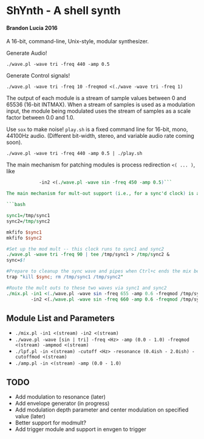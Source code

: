 ShYnth - A shell synth 
======================
#### Brandon Lucia 2016

A 16-bit, command-line, Unix-style, modular synthesizer.

Generate Audio!

`./wave.pl -wave tri -freq 440 -amp 0.5`

Generate Control signals!

`./wave.pl -wave tri -freq 10 -freqmod <(./wave -wave tri -freq 1)`

The output of each module is a stream of sample values between 0 and 65536 (16-bit INTMAX).
When a stream of samples is used as a modulation input, the module being modulated
uses the stream of samples as a scale factor between 0.0 and 1.0.

Use `sox` to make noise!  `play.sh` is a fixed command line for 16-bit, mono,
44100Hz audio. (Different bit-width, stereo, and variable audio rate coming soon).

`./wave.pl -wave tri -freq 440 -amp 0.5 | ./play.sh`


The main mechanism for patching modules is process redirection `<( ... )`, like

```./mix.pl -in1 <(./wave.pl -wave sin -freq 440 -amp 0.5) 
            -in2 <(./wave.pl -wave sin -freq 450 -amp 0.5)```

The main mechanism for mult-out support (i.e., for a sync'd clock) is a named pipe.

```bash

sync1=/tmp/sync1
sync2=/tmp/sync2

mkfifo $sync1
mkfifo $sync2

#Set up the mod mult -- this clock runs to sync1 and sync2
./wave.pl -wave tri -freq 90 | tee /tmp/sync1 > /tmp/sync2 &
sync=$!

#Prepare to cleanup the sync wave and pipes when Ctrl+c ends the mix below
trap "kill $sync; rm /tmp/sync1 /tmp/sync2"

#Route the mult outs to these two waves via sync1 and sync2
./mix.pl -in1 <(./wave.pl -wave sin -freq 655 -amp 0.6 -freqmod /tmp/sync1) 
         -in2 <(./wave.pl -wave sin -freq 660 -amp 0.6 -freqmod /tmp/sync2) | play.sh

```

Module List and Parameters
--------------------------
* `./mix.pl -in1 <(stream) -in2 <(stream)`
* `./wave.pl -wave [sin | tri] -freq <Hz> -amp (0.0 - 1.0) -freqmod <(stream) -ampmod <(stream)`
* `./lpf.pl -in <(stream) -cutoff <Hz> -resonance (0.4ish - 2.0ish) -cutoffmod <(stream)`
* `./amp.pl -in <(stream) -amp (0.0 - 1.0)`

TODO
----
* Add modulation to resonance (later)
* Add envelope generator (in progress) 
* Add modulation depth parameter and center modulation on specified value (later)
* Better support for modmult?
* Add trigger module and support in envgen to trigger
